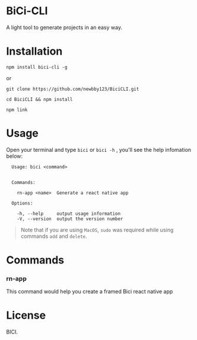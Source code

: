 
# BiCi-CLI
A light tool to generate projects in an easy way.

# Installation
```
npm install bici-cli -g
```
or
```
git clone https://github.com/newbby123/BiciCLI.git

cd BiciCLI && npm install

npm link
```

# Usage
Open your terminal and type `bici` or `bici -h` , you'll see the help infomation below:
```
  Usage: bici <command>


  Commands:

    rn-app <name>  Generate a react native app

  Options:

    -h, --help     output usage information
    -V, --version  output the version number
```

> Note that if you are using `MacOS`, `sudo` was required while using commands `add` and `delete`.

# Commands

### rn-app
This command would help you create a framed Bici react native app

# License
BICI.









